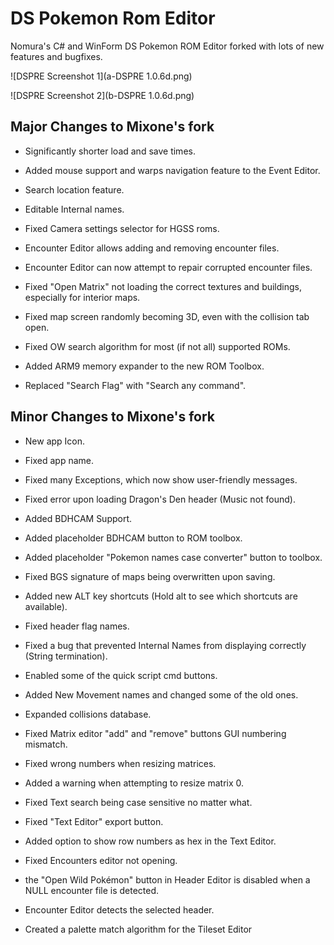 # DS Pokemon Rom Editor

Nomura's C# and WinForm DS Pokemon ROM Editor forked with lots of new features and bugfixes.

![DSPRE Screenshot 1](a-DSPRE 1.0.6d.png)

![DSPRE Screenshot 2](b-DSPRE 1.0.6d.png)

## Major Changes to Mixone's fork
- Significantly shorter load and save times.
- Added mouse support and warps navigation feature to the Event Editor.
- Search location feature.
- Editable Internal names.
- Fixed Camera settings selector for HGSS roms.

- Encounter Editor allows adding and removing encounter files.
- Encounter Editor can now attempt to repair corrupted encounter files.

- Fixed "Open Matrix" not loading the correct textures and buildings, especially for interior maps.
- Fixed map screen randomly becoming 3D, even with the collision tab open.
- Fixed OW search algorithm for most (if not all) supported ROMs.
- Added ARM9 memory expander to the new ROM Toolbox.
- Replaced "Search Flag" with "Search any command".


## Minor Changes to Mixone's fork

- New app Icon.
- Fixed app name.
- Fixed many Exceptions, which now show user-friendly messages.
- Fixed error upon loading Dragon's Den header (Music not found).

- Added BDHCAM Support.
- Added placeholder BDHCAM button to ROM toolbox.
- Added placeholder "Pokemon names case converter" button to toolbox.

- Fixed BGS signature of maps being overwritten upon saving.
- Added new ALT key shortcuts (Hold alt to see which shortcuts are available).

- Fixed header flag names.
- Fixed a bug that prevented Internal Names from displaying correctly (String termination).

- Enabled some of the quick script cmd buttons.
- Added New Movement names and changed some of the old ones.
- Expanded collisions database.

- Fixed Matrix editor "add" and "remove" buttons GUI numbering mismatch.
- Fixed wrong numbers when resizing matrices.
- Added a warning when attempting to resize matrix 0.

- Fixed Text search being case sensitive no matter what.
- Fixed "Text Editor" export button.
- Added option to show row numbers as hex in the Text Editor.

- Fixed Encounters editor not opening.
- the "Open Wild Pokémon" button in Header Editor is disabled when a NULL encounter file is detected.
- Encounter Editor detects the selected header.

- Created a palette match algorithm for the Tileset Editor
